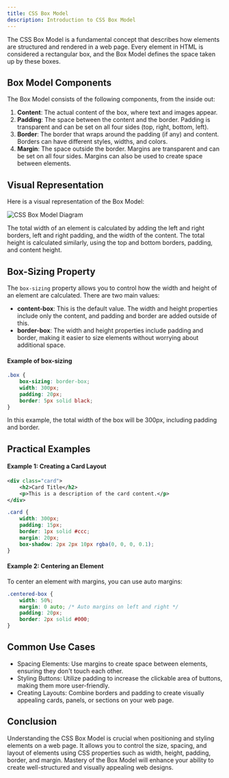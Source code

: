 ```yaml
---
title: CSS Box Model
description: Introduction to CSS Box Model
---
```


The CSS Box Model is a fundamental concept that describes how elements are structured and rendered in a web page. Every element in HTML is considered a rectangular box, and the Box Model defines the space taken up by these boxes.

## Box Model Components

The Box Model consists of the following components, from the inside out:

1. **Content**: The actual content of the box, where text and images appear.
2. **Padding**: The space between the content and the border. Padding is transparent and can be set on all four sides (top, right, bottom, left).
3. **Border**: The border that wraps around the padding (if any) and content. Borders can have different styles, widths, and colors.
4. **Margin**: The space outside the border. Margins are transparent and can be set on all four sides. Margins can also be used to create space between elements.

## Visual Representation

Here is a visual representation of the Box Model:

![CSS Box Model Diagram](https://www.washington.edu/accesscomputing/webd2/student/unit3/images/boxmodel.gif)

The total width of an element is calculated by adding the left and right borders, left and right padding, and the width of the content. The total height is calculated similarly, using the top and bottom borders, padding, and content height.

## Box-Sizing Property

The `box-sizing` property allows you to control how the width and height of an element are calculated. There are two main values:

- **content-box**: This is the default value. The width and height properties include only the content, and padding and border are added outside of this.
- **border-box**: The width and height properties include padding and border, making it easier to size elements without worrying about additional space.

#### Example of box-sizing

```css
.box {
    box-sizing: border-box;
    width: 300px;
    padding: 20px;
    border: 5px solid black;
}
```
In this example, the total width of the box will be 300px, including padding and border.

## Practical Examples
#### Example 1: Creating a Card Layout
```xml
<div class="card">
    <h2>Card Title</h2>
    <p>This is a description of the card content.</p>
</div>
```
```css
.card {
    width: 300px;
    padding: 15px;
    border: 1px solid #ccc;
    margin: 20px;
    box-shadow: 2px 2px 10px rgba(0, 0, 0, 0.1);
}

```
#### Example 2: Centering an Element
To center an element with margins, you can use auto margins:
```css
.centered-box {
    width: 50%;
    margin: 0 auto; /* Auto margins on left and right */
    padding: 20px;
    border: 2px solid #000;
}

```

## Common Use Cases
- Spacing Elements: Use margins to create space between elements, ensuring they don't touch each other.
- Styling Buttons: Utilize padding to increase the clickable area of buttons, making them more user-friendly.
- Creating Layouts: Combine borders and padding to create visually appealing cards, panels, or sections on your web page.

## Conclusion
Understanding the CSS Box Model is crucial when positioning and styling elements on a web page. It allows you to control the size, spacing, and layout of elements using CSS properties such as width, height, padding, border, and margin. Mastery of the Box Model will enhance your ability to create well-structured and visually appealing web designs.